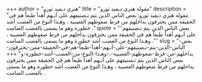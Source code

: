 +++
author = "هنري ديفيد ثورو"
title = "مقولة هنري ديفيد ثورو"
description = "مقولة هنري ديفيد ثورو: بعض الناس الذين يتم تـصنيفهم على أنـهم أهدأ طبعاً هم في الحقيقة ممن يحترقون بداخلهم من فرط ضغوطهم العصبية ، وهـذا النوع من الغضب أشد خطورة وهو ما يسمى بالغضب الصامت ."
quote = '''بعض الناس الذين يتم تـصنيفهم على أنـهم أهدأ طبعاً هم في الحقيقة ممن يحترقون بداخلهم من فرط ضغوطهم العصبية ، وهـذا النوع من الغضب أشد خطورة وهو ما يسمى بالغضب الصامت .'''
slug = "بعض-الناس-الذين-يتم-تـصنيفهم-على-أنـهم-أهدأ-طبعاً-هم-في-الحقيقة-ممن-يحترقون-بداخلهم-من-فرط-ضغوطهم-العصبية-،-وهـذا-النوع-من-الغضب-أشد-خطورة-و"
+++
بعض الناس الذين يتم تـصنيفهم على أنـهم أهدأ طبعاً هم في الحقيقة ممن يحترقون بداخلهم من فرط ضغوطهم العصبية ، وهـذا النوع من الغضب أشد خطورة وهو ما يسمى بالغضب الصامت .
